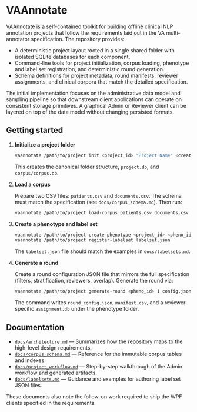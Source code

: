# VAAnnotate

VAAnnotate is a self-contained toolkit for building offline clinical NLP
annotation projects that follow the requirements laid out in the VA
multi-annotator specification. The repository provides:

* A deterministic project layout rooted in a single shared folder with
  isolated SQLite databases for each component.
* Command-line tools for project initialization, corpus loading,
  phenotype and label set registration, and deterministic round
  generation.
* Schema definitions for project metadata, round manifests, reviewer
  assignments, and clinical corpora that match the detailed specification.

The initial implementation focuses on the administrative data model and
sampling pipeline so that downstream client applications can operate on
consistent storage primitives. A graphical Admin or Reviewer client can
be layered on top of the data model without changing persisted formats.

## Getting started

1. **Initialize a project folder**

   ```bash
   vaannotate /path/to/project init <project_id> "Project Name" <created_by>
   ```

   This creates the canonical folder structure, `project.db`, and
   `corpus/corpus.db`.

2. **Load a corpus**

   Prepare two CSV files: `patients.csv` and `documents.csv`. The schema
   must match the specification (see `docs/corpus_schema.md`). Then run:

   ```bash
   vaannotate /path/to/project load-corpus patients.csv documents.csv
   ```

3. **Create a phenotype and label set**

   ```bash
   vaannotate /path/to/project create-phenotype <project_id> <pheno_id> "Name" single_doc "Description"
   vaannotate /path/to/project register-labelset labelset.json
   ```

   The `labelset.json` file should match the examples in
   `docs/labelsets.md`.

4. **Generate a round**

   Create a round configuration JSON file that mirrors the full
   specification (filters, stratification, reviewers, overlap). Generate
   the round via:

   ```bash
   vaannotate /path/to/project generate-round <pheno_id> 1 config.json <created_by>
   ```

   The command writes `round_config.json`, `manifest.csv`, and a
   reviewer-specific `assignment.db` under the phenotype folder.

## Documentation

* [`docs/architecture.md`](docs/architecture.md) — Summarizes how the
  repository maps to the high-level design requirements.
* [`docs/corpus_schema.md`](docs/corpus_schema.md) — Reference for the
  immutable corpus tables and indexes.
* [`docs/project_workflow.md`](docs/project_workflow.md) — Step-by-step
  walkthrough of the Admin workflow and generated artifacts.
* [`docs/labelsets.md`](docs/labelsets.md) — Guidance and examples for
  authoring label set JSON files.

These documents also note the follow-on work required to ship the WPF
clients specified in the requirements.
